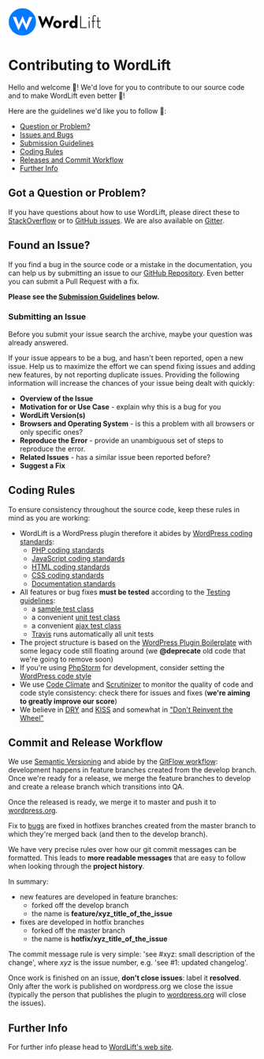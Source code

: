 
<a href="https://wordlift.io"><img src="WordLift__logo--5.png"/></a>

# Contributing to WordLift

Hello and welcome 🖖! We'd love for you to contribute to our source code and to make WordLift even better :tada:!

Here are the guidelines we'd like you to follow :pray::

 - [Question or Problem?](#question)
 - [Issues and Bugs](#issue)
 - [Submission Guidelines](#submit)
 - [Coding Rules](#rules)
 - [Releases and Commit Workflow](#releases)
 - [Further Info](#info)
 
## <a name="question"></a> Got a Question or Problem?

If you have questions about how to use WordLift, please direct these to [StackOverflow][stackoverflow] or to [GitHub issues][github-issues]. We are also available on [Gitter][gitter].

## <a name="issue"></a> Found an Issue?

If you find a bug in the source code or a mistake in the documentation, you can help us by
submitting an issue to our [GitHub Repository][github]. Even better you can submit a Pull Request
with a fix.

**Please see the [Submission Guidelines](#submit) below.**

### Submitting an Issue
Before you submit your issue search the archive, maybe your question was already answered.

If your issue appears to be a bug, and hasn't been reported, open a new issue. Help us to maximize
the effort we can spend fixing issues and adding new features, by not reporting duplicate issues.
Providing the following information will increase the chances of your issue being dealt with
quickly:

* **Overview of the Issue**
* **Motivation for or Use Case** - explain why this is a bug for you
* **WordLift Version(s)**
* **Browsers and Operating System** - is this a problem with all browsers or only specific ones?
* **Reproduce the Error** - provide an unambiguous set of steps to reproduce the error.
* **Related Issues** - has a similar issue been reported before?
* **Suggest a Fix**

## <a name="rules"></a> Coding Rules

To ensure consistency throughout the source code, keep these rules in mind as you are working:

* WordLift is a WordPress plugin therefore it abides by [WordPress coding standards][wp-coding-standards]:
  * [PHP coding standards][wp-coding-php-standards]
  * [JavaScript coding standards][wp-coding-javascript-standards]
  * [HTML coding standards][wp-coding-html-standards]
  * [CSS coding standards][wp-coding-css-standards]
  * [Documentation standards][wp-documentation-standards]
* All features or bug fixes **must be tested** according to the [Testing guidelines][wp-testing]:
  * a [sample test class][wl-sample-test]
  * a convenient [unit test class][wl-unit-test-case]
  * a convenient [ajax test class][wl-ajax-test-case]
  * [Travis][travis] runs automatically all unit tests
* The project structure is based on the [WordPress Plugin Boilerplate][wp-plugin-boilerplate] with some legacy code still floating around (we **@deprecate** old code that we're going to remove soon)
* If you're using [PhpStorm][phpstorm] for development, consider setting the [WordPress code style][phpstorm-wp-code-style]
* We use [Code Climate][code-climate] and [Scrutinizer][scrutinizer] to monitor the quality of code and code style consistency: check there for issues and fixes (**we're aiming to greatly improve our score**)
* We believe in [DRY][dry] and [KISS][kiss] and somewhat in ["Don't Reinvent the Wheel"][dont-reinvent-the-wheel]

## <a name="releases"></a> Commit and Release Workflow

We use [Semantic Versioning][semantic-versioning] and abide by the [GitFlow workflow][gitflow]: development happens
in feature branches created from the develop branch. Once we're ready for a release, we merge the feature branches
to develop and create a release branch which transitions into QA.

Once the released is ready, we merge it to master and push it to [wordpress.org][wp-plugins-wordlift].

Fix to [bugs][wl-open-bugs] are fixed in hotfixes branches created from the master branch to which they're merged back
(and then to the develop branch).

We have very precise rules over how our git commit messages can be formatted.  This leads to **more
readable messages** that are easy to follow when looking through the **project history**.

In summary:
* new features are developed in feature branches:
  * forked off the develop branch
  * the name is **feature/xyz_title_of_the_issue**
* fixes are developed in hotfix branches
  * forked off the master branch
  * the name is **hotfix/xyz_title_of_the_issue**

The commit message rule is very simple: 'see #xyz: small description of the change', where *xyz* is the issue
number, e.g. 'see #1: updated changelog'.

Once work is finished on an issue, **don't close issues**: label it **resolved**. Only after the work is published on
wordpress.org we close the issue (typically the person that publishes the plugin to [wordpress.org][wp-plugins-wordlift]
will close the issues).

## <a name="info"></a> Further Info

For further info please head to [WordLift's web site][wordlift].

[code-climate]: https://codeclimate.com/github/insideout10/wordlift-plugin
[dont-reinvent-the-wheel]: https://blog.codinghorror.com/dont-reinvent-the-wheel-unless-you-plan-on-learning-more-about-wheels/
[dry]: https://en.wikipedia.org/wiki/Don%27t_repeat_yourself
[gitflow]: https://www.atlassian.com/git/tutorials/comparing-workflows/gitflow-workflow
[github]: https://github.com/insideout10/wordlift-plugin
[github-issues]: https://github.com/insideout10/wordlift-plugin/issues
[gitter]: https://gitter.im/wordlift/wordlift
[kiss]: https://en.wikipedia.org/wiki/KISS_principle
[phpstorm]: https://www.jetbrains.com/phpstorm/
[phpstorm-wp-code-style]: https://www.jetbrains.com/help/phpstorm/2016.2/code-style-php.html
[scrutinizer]: https://scrutinizer-ci.com/g/insideout10/wordlift-plugin/
[semantic-versioning]: http://semver.org/
[stackoverflow]: http://stackoverflow.com/questions/tagged/wordlift
[travis]: https://travis-ci.org/insideout10/wordlift-plugin
[wl-sample-test]: https://github.com/insideout10/wordlift-plugin/blob/develop/tests/test-entity-service.php
[wl-ajax-test-case]: https://github.com/insideout10/wordlift-plugin/blob/develop/tests/class-wordlift-ajax-unit-test-case.php
[wl-open-bugs]: https://github.com/insideout10/wordlift-plugin/issues?q=is%3Aissue+is%3Aopen+label%3Abug
[wl-unit-test-case]: https://github.com/insideout10/wordlift-plugin/blob/develop/tests/class-wordlift-unit-test-case.php
[wordlift]: https://wordlift.io
[wp-coding-standards]: https://make.wordpress.org/core/handbook/best-practices/coding-standards/
[wp-coding-php-standards]: https://make.wordpress.org/core/handbook/best-practices/coding-standards/php/
[wp-coding-javascript-standards]: https://make.wordpress.org/core/handbook/best-practices/coding-standards/javascript/
[wp-coding-html-standards]: https://make.wordpress.org/core/handbook/best-practices/coding-standards/html/
[wp-coding-css-standards]: https://make.wordpress.org/core/handbook/best-practices/coding-standards/css/
[wp-documentation-standards]: https://make.wordpress.org/core/handbook/best-practices/inline-documentation-standards/php/
[wp-plugin-boilerplate]: https://github.com/DevinVinson/WordPress-Plugin-Boilerplate
[wp-plugins-wordlift]: https://wordpress.org/plugins/wordlift/
[wp-testing]: https://make.wordpress.org/core/handbook/testing/automated-testing/phpunit/
